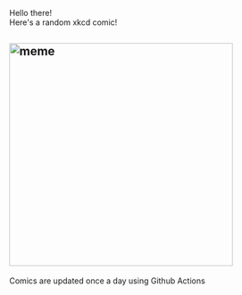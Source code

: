 Hello there! <br>Here's a random xkcd comic!<br>
## <img src="https://imgs.xkcd.com/comics/snake_facts.png" alt="meme" width="400"/><br>
Comics are updated once a day using Github Actions